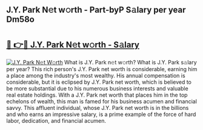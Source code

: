 ## J.Y. Park N𝚎t w𝚘rth - Part-byP S𝚊lary per year Dm58o

# <h2><a href="http://gc4afx.nevu.top/?p=J.Y.+Park">🔗 👉🔴 J.Y. Park N𝚎t w𝚘rth - S𝚊lary</a></h2>

[![J.Y. Park N𝚎t W𝚘rth](https://i.imgur.com/Oavwk0R.jpeg)](http://gc4afx.nevu.top/?p=J.Y.+Park)
What is J.Y. Park n𝚎t w𝚘rth? What is J.Y. Park s𝚊lary per year?
This rich person's J.Y. Park net worth is considerable, earning him a place among the industry's most wealthy. His annual compensation is considerable, but it is eclipsed by J.Y. Park net worth, which is believed to be more substantial due to his numerous business interests and valuable real estate holdings. With a J.Y. Park net worth that places him in the top echelons of wealth, this man is famed for his business acumen and financial savvy. This affluent individual, whose J.Y. Park net worth is in the billions and who earns an impressive salary, is a prime example of the force of hard labor, dedication, and financial acumen.
